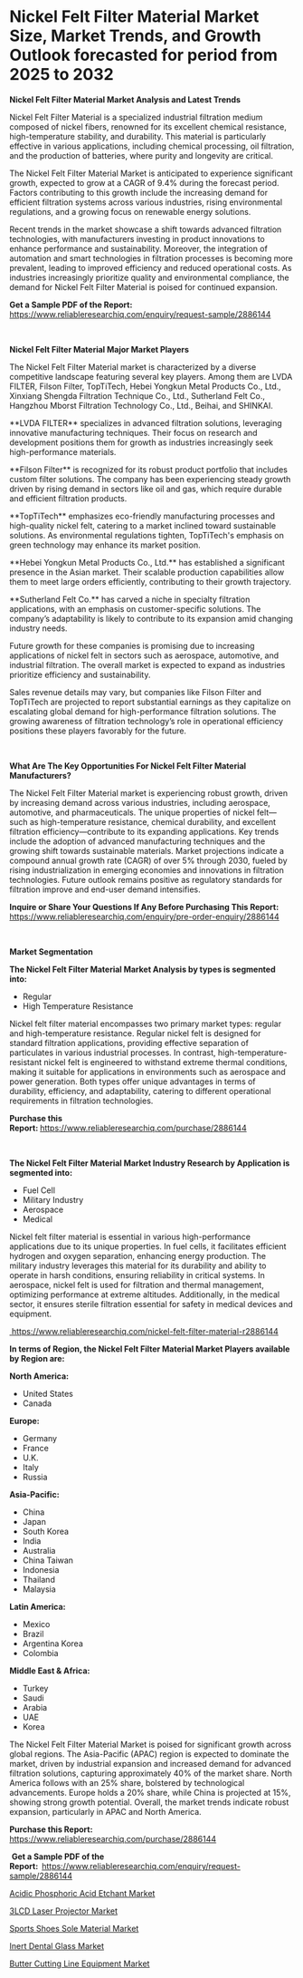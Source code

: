 <p><h1>Nickel Felt Filter Material Market Size, Market Trends, and Growth Outlook forecasted for period from 2025 to 2032</h1></p><p><strong>Nickel Felt Filter Material Market Analysis and Latest Trends</strong></p>
<p><p>Nickel Felt Filter Material is a specialized industrial filtration medium composed of nickel fibers, renowned for its excellent chemical resistance, high-temperature stability, and durability. This material is particularly effective in various applications, including chemical processing, oil filtration, and the production of batteries, where purity and longevity are critical. </p><p>The Nickel Felt Filter Material Market is anticipated to experience significant growth, expected to grow at a CAGR of 9.4% during the forecast period. Factors contributing to this growth include the increasing demand for efficient filtration systems across various industries, rising environmental regulations, and a growing focus on renewable energy solutions.</p><p>Recent trends in the market showcase a shift towards advanced filtration technologies, with manufacturers investing in product innovations to enhance performance and sustainability. Moreover, the integration of automation and smart technologies in filtration processes is becoming more prevalent, leading to improved efficiency and reduced operational costs. As industries increasingly prioritize quality and environmental compliance, the demand for Nickel Felt Filter Material is poised for continued expansion.</p></p>
<p><strong>Get a Sample PDF of the Report:&nbsp;</strong> <a href="https://www.reliableresearchiq.com/enquiry/request-sample/2886144?utm_campaign=904&utm_medium=2&utm_source=Github&utm_content=ia&utm_term=13032025&utm_id=nickel-felt-filter-material">https://www.reliableresearchiq.com/enquiry/request-sample/2886144</a></p>
<p>&nbsp;</p>
<p><strong>Nickel Felt Filter Material Major Market Players</strong></p>
<p><p>The Nickel Felt Filter Material market is characterized by a diverse competitive landscape featuring several key players. Among them are LVDA FILTER, Filson Filter, TopTiTech, Hebei Yongkun Metal Products Co., Ltd., Xinxiang Shengda Filtration Technique Co., Ltd., Sutherland Felt Co., Hangzhou Mborst Filtration Technology Co., Ltd., Beihai, and SHINKAI. </p><p>**LVDA FILTER** specializes in advanced filtration solutions, leveraging innovative manufacturing techniques. Their focus on research and development positions them for growth as industries increasingly seek high-performance materials.</p><p>**Filson Filter** is recognized for its robust product portfolio that includes custom filter solutions. The company has been experiencing steady growth driven by rising demand in sectors like oil and gas, which require durable and efficient filtration products.</p><p>**TopTiTech** emphasizes eco-friendly manufacturing processes and high-quality nickel felt, catering to a market inclined toward sustainable solutions. As environmental regulations tighten, TopTiTech's emphasis on green technology may enhance its market position.</p><p>**Hebei Yongkun Metal Products Co., Ltd.** has established a significant presence in the Asian market. Their scalable production capabilities allow them to meet large orders efficiently, contributing to their growth trajectory.</p><p>**Sutherland Felt Co.** has carved a niche in specialty filtration applications, with an emphasis on customer-specific solutions. The company’s adaptability is likely to contribute to its expansion amid changing industry needs.</p><p>Future growth for these companies is promising due to increasing applications of nickel felt in sectors such as aerospace, automotive, and industrial filtration. The overall market is expected to expand as industries prioritize efficiency and sustainability. </p><p>Sales revenue details may vary, but companies like Filson Filter and TopTiTech are projected to report substantial earnings as they capitalize on escalating global demand for high-performance filtration solutions. The growing awareness of filtration technology’s role in operational efficiency positions these players favorably for the future.</p></p>
<p>&nbsp;</p>
<p><strong>What Are The Key Opportunities For Nickel Felt Filter Material Manufacturers?</strong></p>
<p><p>The Nickel Felt Filter Material market is experiencing robust growth, driven by increasing demand across various industries, including aerospace, automotive, and pharmaceuticals. The unique properties of nickel felt—such as high-temperature resistance, chemical durability, and excellent filtration efficiency—contribute to its expanding applications. Key trends include the adoption of advanced manufacturing techniques and the growing shift towards sustainable materials. Market projections indicate a compound annual growth rate (CAGR) of over 5% through 2030, fueled by rising industrialization in emerging economies and innovations in filtration technologies. Future outlook remains positive as regulatory standards for filtration improve and end-user demand intensifies.</p></p>
<p><strong>Inquire or Share Your Questions If Any Before Purchasing This Report:</strong> <a href="https://www.reliableresearchiq.com/enquiry/pre-order-enquiry/2886144?utm_campaign=904&utm_medium=2&utm_source=Github&utm_content=ia&utm_term=13032025&utm_id=nickel-felt-filter-material">https://www.reliableresearchiq.com/enquiry/pre-order-enquiry/2886144</a></p>
<p>&nbsp;</p>
<p><strong>Market Segmentation</strong></p>
<p><strong>The Nickel Felt Filter Material Market Analysis by types is segmented into:</strong></p>
<p><ul><li>Regular</li><li>High Temperature Resistance</li></ul></p>
<p><p>Nickel felt filter material encompasses two primary market types: regular and high-temperature resistance. Regular nickel felt is designed for standard filtration applications, providing effective separation of particulates in various industrial processes. In contrast, high-temperature-resistant nickel felt is engineered to withstand extreme thermal conditions, making it suitable for applications in environments such as aerospace and power generation. Both types offer unique advantages in terms of durability, efficiency, and adaptability, catering to different operational requirements in filtration technologies.</p></p>
<p><strong>Purchase this Report:&nbsp;</strong><a href="https://www.reliableresearchiq.com/purchase/2886144?utm_campaign=904&utm_medium=2&utm_source=Github&utm_content=ia&utm_term=13032025&utm_id=nickel-felt-filter-material">https://www.reliableresearchiq.com/purchase/2886144</a></p>
<p>&nbsp;</p>
<p><strong>The Nickel Felt Filter Material Market Industry Research by Application is segmented into:</strong></p>
<p><ul><li>Fuel Cell</li><li>Military Industry</li><li>Aerospace</li><li>Medical</li></ul></p>
<p><p>Nickel felt filter material is essential in various high-performance applications due to its unique properties. In fuel cells, it facilitates efficient hydrogen and oxygen separation, enhancing energy production. The military industry leverages this material for its durability and ability to operate in harsh conditions, ensuring reliability in critical systems. In aerospace, nickel felt is used for filtration and thermal management, optimizing performance at extreme altitudes. Additionally, in the medical sector, it ensures sterile filtration essential for safety in medical devices and equipment.</p></p>
<p><a href="https://www.reliableresearchiq.com/nickel-felt-filter-material-r2886144?utm_campaign=904&utm_medium=2&utm_source=Github&utm_content=ia&utm_term=13032025&utm_id=nickel-felt-filter-material">&nbsp;https://www.reliableresearchiq.com/nickel-felt-filter-material-r2886144</a></p>
<p><strong>In terms of Region, the Nickel Felt Filter Material Market Players available by Region are:</strong></p>
<p>
    <p> <strong> North America: </strong>
        <ul>
            <li>United States</li>
            <li>Canada</li>
        </ul>
        </p> 
    <p> <strong> Europe: </strong>
        <ul>
            <li>Germany</li>
            <li>France</li>
            <li>U.K.</li>
            <li>Italy</li>
            <li>Russia</li>
        </ul>
        </p> 
    <p> <strong> Asia-Pacific: </strong>
        <ul>
            <li>China</li>
            <li>Japan</li>
            <li>South Korea</li>
            <li>India</li>
            <li>Australia</li>
            <li>China Taiwan</li>
            <li>Indonesia</li>
            <li>Thailand</li>
            <li>Malaysia</li>
        </ul>
        </p> 
    <p> <strong> Latin America: </strong>
        <ul>
            <li>Mexico</li>
            <li>Brazil</li>
            <li>Argentina Korea</li>
            <li>Colombia</li>
        </ul>
        </p> 
    <p> <strong> Middle East & Africa: </strong>
        <ul>
            <li>Turkey</li>
            <li>Saudi</li>
            <li>Arabia</li>
            <li>UAE</li>
            <li>Korea</li>
        </ul>
    </p>
    </p>
<p><p>The Nickel Felt Filter Material Market is poised for significant growth across global regions. The Asia-Pacific (APAC) region is expected to dominate the market, driven by industrial expansion and increased demand for advanced filtration solutions, capturing approximately 40% of the market share. North America follows with an 25% share, bolstered by technological advancements. Europe holds a 20% share, while China is projected at 15%, showing strong growth potential. Overall, the market trends indicate robust expansion, particularly in APAC and North America.</p></p>
<p><strong>Purchase this Report: </strong><a href="https://www.reliableresearchiq.com/purchase/2886144?utm_campaign=904&utm_medium=2&utm_source=Github&utm_content=ia&utm_term=13032025&utm_id=nickel-felt-filter-material">https://www.reliableresearchiq.com/purchase/2886144</a></p>
<p>&nbsp;<strong>Get a Sample PDF of the Report:&nbsp;&nbsp;</strong><a href="https://www.reliableresearchiq.com/enquiry/request-sample/2886144?utm_campaign=904&utm_medium=2&utm_source=Github&utm_content=ia&utm_term=13032025&utm_id=nickel-felt-filter-material">https://www.reliableresearchiq.com/enquiry/request-sample/2886144</a></p>
<p><strong></strong></p>
<p><p><a href="https://github.com/palenjeppecd/Market-Research-Report-List-1/blob/main/acidic-phosphoric-acid-etchant-market.md?utm_campaign=904&utm_medium=2&utm_source=Github&utm_content=ia&utm_term=13032025&utm_id=nickel-felt-filter-material">Acidic Phosphoric Acid Etchant Market</a></p><p><a href="https://github.com/fendtdjunawo/Market-Research-Report-List-1/blob/main/3lcd-laser-projector-market.md?utm_campaign=904&utm_medium=2&utm_source=Github&utm_content=ia&utm_term=13032025&utm_id=nickel-felt-filter-material">3LCD Laser Projector Market</a></p><p><a href="https://github.com/danzopachllq/Market-Research-Report-List-1/blob/main/sports-shoes-sole-material-market.md?utm_campaign=904&utm_medium=2&utm_source=Github&utm_content=ia&utm_term=13032025&utm_id=nickel-felt-filter-material">Sports Shoes Sole Material Market</a></p><p><a href="https://github.com/hadshpinay/Market-Research-Report-List-1/blob/main/inert-dental-glass-market.md?utm_campaign=904&utm_medium=2&utm_source=Github&utm_content=ia&utm_term=13032025&utm_id=nickel-felt-filter-material">Inert Dental Glass Market</a></p><p><a href="https://github.com/kovasovitzzg/Market-Research-Report-List-1/blob/main/butter-cutting-line-equipment-market.md?utm_campaign=904&utm_medium=2&utm_source=Github&utm_content=ia&utm_term=13032025&utm_id=nickel-felt-filter-material">Butter Cutting Line Equipment Market</a></p></p>
